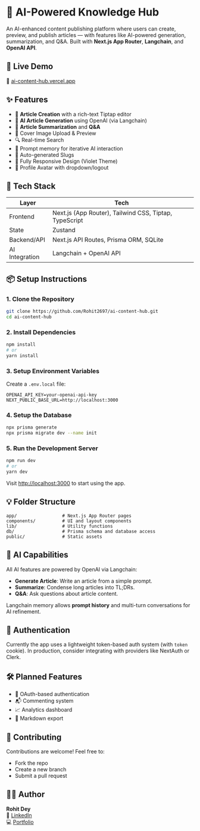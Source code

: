 
# 🧠 AI-Powered Knowledge Hub

An AI-enhanced content publishing platform where users can create, preview, and publish articles — with features like AI-powered generation, summarization, and Q&A. Built with **Next.js App Router**, **Langchain**, and **OpenAI API**.

## 🚀 Live Demo
🔗 [ai-content-hub.vercel.app](https://ai-content-hub-ruddy.vercel.app/)

## ✨ Features

- 📝 **Article Creation** with a rich-text Tiptap editor
- 🤖 **AI Article Generation** using OpenAI (via Langchain)
- 📄 **Article Summarization** and **Q&A**
- 📸 Cover Image Upload & Preview
- 🔍 Real-time Search
- 🧠 Prompt memory for iterative AI interaction
- 🧾 Auto-generated Slugs
- 📱 Fully Responsive Design (Violet Theme)
- 👤 Profile Avatar with dropdown/logout

## 🧰 Tech Stack

| Layer         | Tech                                     |
|---------------|------------------------------------------|
| Frontend      | Next.js (App Router), Tailwind CSS, Tiptap, TypeScript |
| State         | Zustand                                  |
| Backend/API   | Next.js API Routes, Prisma ORM, SQLite   |
| AI Integration| Langchain + OpenAI API                   |

## 📦 Setup Instructions

### 1. Clone the Repository

```bash
git clone https://github.com/Rohit2697/ai-content-hub.git
cd ai-content-hub
```

### 2. Install Dependencies

```bash
npm install
# or
yarn install
```

### 3. Setup Environment Variables

Create a `.env.local` file:

```env
OPENAI_API_KEY=your-openai-api-key
NEXT_PUBLIC_BASE_URL=http://localhost:3000
```

### 4. Setup the Database

```bash
npx prisma generate
npx prisma migrate dev --name init
```

### 5. Run the Development Server

```bash
npm run dev
# or
yarn dev
```

Visit [http://localhost:3000](http://localhost:3000) to start using the app.

## 💡 Folder Structure

```
app/                 # Next.js App Router pages
components/          # UI and layout components
lib/                 # Utility functions
db/                  # Prisma schema and database access
public/              # Static assets
```

## 🧠 AI Capabilities

All AI features are powered by OpenAI via Langchain:

- **Generate Article**: Write an article from a simple prompt.
- **Summarize**: Condense long articles into TL;DRs.
- **Q&A**: Ask questions about article content.

Langchain memory allows **prompt history** and multi-turn conversations for AI refinement.

## 🔐 Authentication

Currently the app uses a lightweight token-based auth system (with `token` cookie). In production, consider integrating with providers like NextAuth or Clerk.

## 🛠 Planned Features

- 🔐 OAuth-based authentication
- 📬 Commenting system
- 📈 Analytics dashboard
- 🧾 Markdown export

## 🤝 Contributing

Contributions are welcome! Feel free to:
- Fork the repo
- Create a new branch
- Submit a pull request


## 🙋‍♂️ Author

**Rohit Dey**  
🔗 [LinkedIn](https://www.linkedin.com/in/rohit-dey-7564a0123/)  
💻 [Portfolio](https://ai-content-hub-ruddy.vercel.app/)